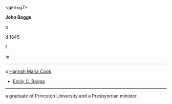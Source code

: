 <gen=g7>

<b>John Boggs</b>

b 

d 1845

f 

m

<hr>

o [Hannah Maria Cook](../g7/hannah_maria_cook.md)

- [Emily C. Boggs](../g6/emily_boggs.md)

<hr>

a graduate of Princeton University and a Presbyterian minister.